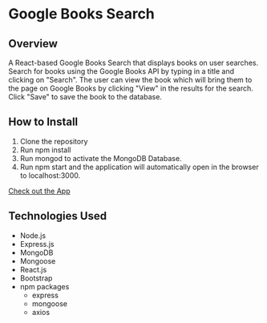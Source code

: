 # Google Books Search

## Overview
A React-based Google Books Search that displays books on user searches. Search for books using the Google Books API by typing in a title and clicking on "Search". The user can view the book which will bring them to the page on Google Books by clicking "View" in the results for the search. Click "Save" to save the book to the database.

## How to Install

1. Clone the repository
2. Run npm install
3. Run mongod to activate the MongoDB Database.
4. Run npm start and the application will automatically open in the browser to localhost:3000.


[Check out the App](https://google-books-search-nbardoi.herokuapp.com/)

## Technologies Used
- Node.js
- Express.js
- MongoDB
- Mongoose
- React.js
- Bootstrap
- npm packages
    - express
    - mongoose
    - axios



